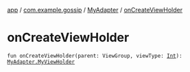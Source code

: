 [app](../../index.md) / [com.example.gossip](../index.md) / [MyAdapter](index.md) / [onCreateViewHolder](./on-create-view-holder.md)

# onCreateViewHolder

`fun onCreateViewHolder(parent: ViewGroup, viewType: `[`Int`](https://kotlinlang.org/api/latest/jvm/stdlib/kotlin/-int/index.html)`): `[`MyAdapter.MyViewHolder`](-my-view-holder/index.md)